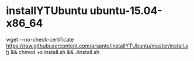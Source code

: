 # installYTUbuntu ubuntu-15.04-x86_64 



wget --no-check-certificate https://raw.githubusercontent.com/arsanto/installYTUbuntu/master/install.sh && chmod +x install.sh && ./install.sh


